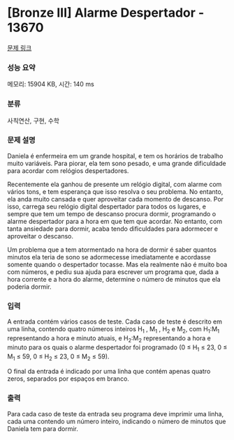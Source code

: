 # [Bronze III] Alarme Despertador - 13670 

[문제 링크](https://www.acmicpc.net/problem/13670) 

### 성능 요약

메모리: 15904 KB, 시간: 140 ms

### 분류

사칙연산, 구현, 수학

### 문제 설명

<p>Daniela é enfermeira em um grande hospital, e tem os horários de trabalho muito variáveis. Para piorar, ela tem sono pesado, e uma grande dificuldade para acordar com relógios despertadores.</p>

<p>Recentemente ela ganhou de presente um relógio digital, com alarme com vários tons, e tem esperança que isso resolva o seu problema. No entanto, ela anda muito cansada e quer aproveitar cada momento de descanso. Por isso, carrega seu relógio digital despertador para todos os lugares, e sempre que tem um tempo de descanso procura dormir, programando o alarme despertador para a hora em que tem que acordar. No entanto, com tanta ansiedade para dormir, acaba tendo dificuldades para adormecer e aproveitar o descanso.</p>

<p>Um problema que a tem atormentado na hora de dormir é saber quantos minutos ela teria de sono se adormecesse imediatamente e acordasse somente quando o despertador tocasse. Mas ela realmente não é muito boa com números, e pediu sua ajuda para escrever um programa que, dada a hora corrente e a hora do alarme, determine o número de minutos que ela poderia dormir.</p>

### 입력 

 <p>A entrada contém vários casos de teste. Cada caso de teste é descrito em uma linha, contendo quatro números inteiros H<sub>1</sub> , M<sub>1</sub> , H<sub>2</sub> e M<sub>2</sub>, com H<sub>1</sub>:M<sub>1</sub> representando a hora e minuto atuais, e H<sub>2</sub>:M<sub>2</sub> representando a hora e minuto para os quais o alarme  despertador foi programado (0 ≤ H<sub>1</sub> ≤ 23, 0 ≤ M<sub>1</sub> ≤ 59, 0 ≤ H<sub>2</sub> ≤ 23, 0 ≤ M<sub>2</sub> ≤ 59).</p>

<p>O final da entrada é indicado por uma linha que contém apenas quatro zeros, separados por espaços em branco.</p>

### 출력 

 <p>Para cada caso de teste da entrada seu programa deve imprimir uma linha, cada uma contendo um número inteiro, indicando o número de minutos que Daniela tem para dormir.</p>

